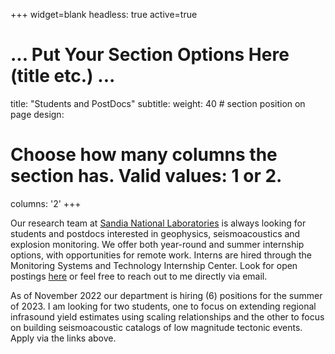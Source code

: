 +++
widget=blank
headless: true
active=true


# ... Put Your Section Options Here (title etc.) ...
title: "Students and PostDocs"
subtitle:
weight: 40  # section position on page
design:
  # Choose how many columns the section has. Valid values: 1 or 2.
  columns: '2'
+++

Our research team at [Sandia National Laboratories](https://www.sandia.gov/) is always looking for students and postdocs interested in geophysics, seismoacoustics and explosion monitoring.  We offer both year-round and summer internship options, with opportunities for remote work.  Interns are hired through the Monitoring Systems and Technology Internship Center.  Look for open postings [here](https://www.sandia.gov/careers/career-possibilities/students-and-postdocs/internships-co-ops/institute-programs/monitoring-systems-and-technology-intern-center/) or feel free to reach out to me directly via email.  

As of November 2022 our department is hiring (6) positions for the summer of 2023.  I am looking for two students, one to focus on extending regional infrasound yield estimates using scaling relationships and the other to focus on building seismoacoustic catalogs of low magnitude tectonic events.  Apply via the links above.
